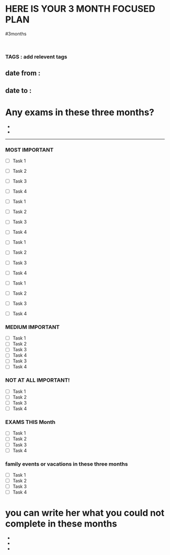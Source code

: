 # HERE IS YOUR 3 MONTH FOCUSED PLAN

#3months

<br>

### TAGS : add relevent tags


## date from : 

## date to : 


# Any exams in these three months?
-
-

<hr>

### MOST IMPORTANT
- [ ] Task 1
- [ ] Task 2
- [ ] Task 3 
- [ ] Task 4
- [ ] Task 1
- [ ] Task 2
- [ ] Task 3 
- [ ] Task 4
- [ ] Task 1
- [ ] Task 2
- [ ] Task 3 
- [ ] Task 4
- [ ] Task 1
- [ ] Task 2
- [ ] Task 3 
- [ ] Task 4


### MEDIUM IMPORTANT
- [ ] Task 1
- [ ] Task 2
- [ ] Task 3 
- [ ] Task 4
- [ ] Task 3 
- [ ] Task 4

### NOT AT ALL IMPORTANT!
- [ ] Task 1
- [ ] Task 2
- [ ] Task 3 
- [ ] Task 4

### EXAMS THIS Month
- [ ] Task 1
- [ ] Task 2
- [ ] Task 3 
- [ ] Task 4

### family events or vacations in these three months 
- [ ] Task 1
- [ ] Task 2
- [ ] Task 3 
- [ ] Task 4

# you can write her what you could not complete in these months
-
-
-

